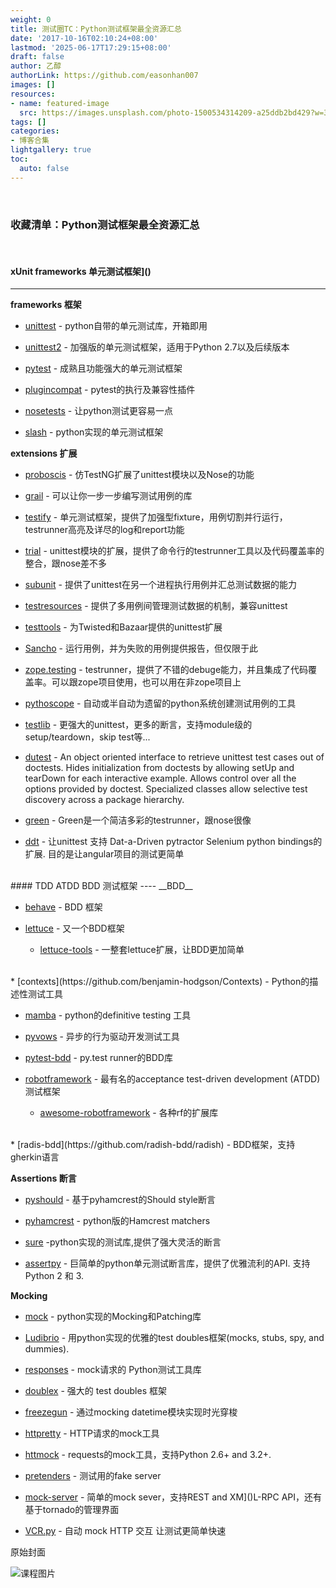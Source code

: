```yaml
---
weight: 0
title: 测试圈TC：Python测试框架最全资源汇总
date: '2017-10-16T02:10:24+08:00'
lastmod: '2025-06-17T17:29:15+08:00'
draft: false
author: 乙醇
authorLink: https://github.com/easonhan007
images: []
resources:
- name: featured-image
  src: https://images.unsplash.com/photo-1500534314209-a25ddb2bd429?w=300
tags: []
categories:
- 博客合集
lightgallery: true
toc:
  auto: false
---
```



<br>

### 收藏清单：Python测试框架最全资源汇总
<br>

#### xUnit frameworks 单元测试框架]()
----
__frameworks 框架__

* [unittest](https://docs.python.org/library/unittest.html) - python自带的单元测试库，开箱即用

* [unittest2](https://pypi.python.org/pypi/unittest2) - 加强版的单元测试框架，适用于Python 2.7以及后续版本

* [pytest](http://pytest.org/) - 成熟且功能强大的单元测试框架

* [plugincompat](http://plugincompat.herokuapp.com/) - pytest的执行及兼容性插件

* [nosetests](https://nose.readthedocs.org/en/latest/) - 让python测试更容易一点

* [slash](https://github.com/slash-testing/slash) - python实现的单元测试框架

__extensions 扩展__

* [proboscis](https://pythonhosted.org/proboscis/) - 仿TestNG扩展了unittest模块以及Nose的功能

* [grail](https://github.com/wgnet/grail) - 可以让你一步一步编写测试用例的库

* [testify](https://github.com/Yelp/Testify/) - 单元测试框架，提供了加强型fixture，用例切割并行运行，testrunner高亮及详尽的log和report功能

* [trial](https://github.com/Yelp/Testify/) - unittest模块的扩展，提供了命令行的testrunner工具以及代码覆盖率的整合，跟nose差不多

* [subunit](https://launchpad.net/subunit) - 提供了unittest在另一个进程执行用例并汇总测试数据的能力

* [testresources](https://launchpad.net/testresources) - 提供了多用例间管理测试数据的机制，兼容unittest

* [testtools](https://launchpad.net/testtools) - 为Twisted和Bazaar提供的unittest扩展

* [Sancho](https://www.mems-exchange.org/software/DurusWorks/) - 运行用例，并为失败的用例提供报告，但仅限于此

* [zope.testing](https://pypi.python.org/pypi/zope.testing) - testrunner，提供了不错的debuge能力，并且集成了代码覆盖率。可以跟zope项目使用，也可以用在非zope项目上

* [pythoscope](http://pythoscope.org/) - 自动或半自动为遗留的python系统创建测试用例的工具

* [testlib](http://www.logilab.org/project/logilab-common/) - 更强大的unittest，更多的断言，支持module级的setup/teardown，skip test等...

* [dutest](https://pypi.python.org/pypi/dutest) - An object oriented interface to retrieve unittest test cases out of doctests. Hides initialization from doctests by allowing setUp and tearDown for each interactive example. Allows control over all the options provided by doctest. Specialized classes allow selective test discovery across a package hierarchy.

* [green](https://github.com/CleanCut/green) - Green是一个简洁多彩的testrunner，跟nose很像

* [ddt](https://github.com/kpodl/pytractor) - 让unittest 支持 Dat-a-Driven pytractor Selenium python bindings的扩展. 目的是让angular项目的测试更简单

<br>
#### TDD ATDD BDD 测试框架
----
__BDD__

* [behave](https://pypi.python.org/pypi/behave) - BDD 框架

* [lettuce](http://lettuce.it/) - 又一个BDD框架

  * [lettuce-tools](http://lettuce.it/) - 一整套lettuce扩展，让BDD更加简单

<br>
* [contexts](https://github.com/benjamin-hodgson/Contexts) - Python的描述性测试工具

* [mamba](http://nestorsalceda.github.io/mamba/) - python的definitive testing 工具

* [pyvows](http://heynemann.github.io/pyvows/) - 异步的行为驱动开发测试工具

* [pytest-bdd](https://github.com/pytest-dev/pytest-bdd) - py.test runner的BDD库

* [robotframework](http://robotframework.org/) - 最有名的acceptance test-driven development (ATDD)测试框架

  * [awesome-robotframework](https://github.com/fkromer/awesome-robotframework) - 各种rf的扩展库

<br>
* [radis-bdd](https://github.com/radish-bdd/radish) - BDD框架，支持gherkin语言


__Assertions 断言__

* [pyshould](https://github.com/drslump/pyshould) - 基于pyhamcrest的Should style断言

* [pyhamcrest](https://github.com/hamcrest/PyHamcrest) - python版的Hamcrest matchers

* [sure](https://github.com/gabrielfalcao/sure) -python实现的测试库,提供了强大灵活的断言

* [assertpy](https://github.com/ActivisionGameScience/assertpy) - 巨简单的python单元测试断言库，提供了优雅流利的API. 支持Python 2 和 3.


__Mocking__

* [mock](https://pypi.python.org/pypi/mock) - python实现的Mocking和Patching库

* [Ludibrio](http://github.com/nsigustavo/ludibrio/) - 用python实现的优雅的test doubles框架(mocks, stubs, spy, and dummies).

* [responses](https://github.com/dropbox/responses) - mock请求的 Python测试工具库

* [doublex](https://pypi.python.org/pypi/doublex) - 强大的 test doubles 框架

* [freezegun](https://github.com/spulec/freezegun) - 通过mocking datetime模块实现时光穿梭

* [httpretty](http://falcao.it/HTTPretty/) - HTTP请求的mock工具

* [httmock](https://github.com/patrys/httmock) - requests的mock工具，支持Python 2.6+ and 3.2+.

* [pretenders](https://github.com/pretenders/pretenders) - 测试用的fake server

* [mock-server](https://github.com/tomashanacek/mock-server) - 简单的mock sever，支持REST and XM]()L-RPC API，还有基于tornado的管理界面

* [VCR.py](https://github.com/kevin1024/vcrpy) - 自动 mock HTTP 交互 让测试更简单快速




原始封面

![课程图片](https://images.unsplash.com/photo-1500534314209-a25ddb2bd429?w=300)


